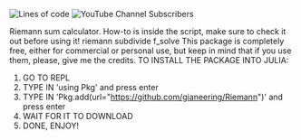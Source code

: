 ![Lines of code](https://img.shields.io/tokei/lines/github/gianeering/Sorting?style=plastic)
![YouTube Channel Subscribers](https://img.shields.io/youtube/channel/subscribers/UCEaWrSALzAeJD76XLumN85A?style=plastic)

Riemann sum calculator.  How-to is inside the script, make sure to check it out before using it!
riemann
subdivide
f_solve
This package is completely free, either for commercial or personal use, but keep in mind that if you use them, please, give me the credits.
TO INSTALL THE PACKAGE INTO JULIA:
1. GO TO REPL
2. TYPE IN 'using Pkg' and press enter
3. TYPE IN 'Pkg.add(url="https://github.com/gianeering/Riemann")' and press enter
4. WAIT FOR IT TO DOWNLOAD
5. DONE, ENJOY!
